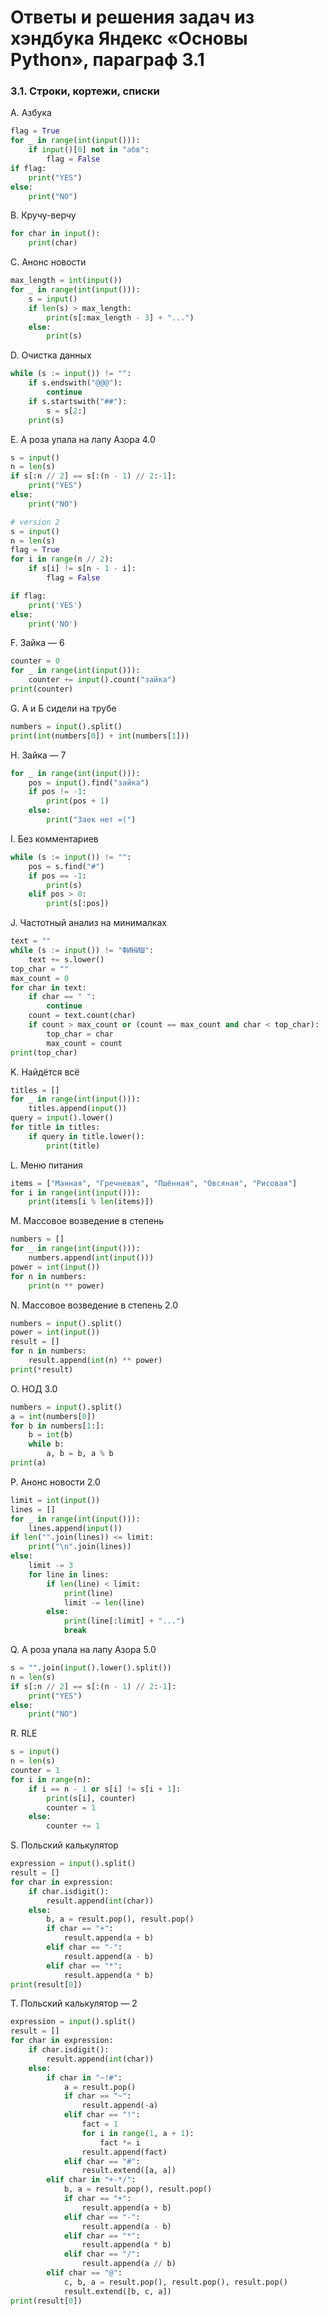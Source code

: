 # Ответы и решения задач из хэндбука Яндекс «Основы Python», параграф 3.1

### 3.1. Строки, кортежи, списки

A. Азбука
```python
flag = True
for _ in range(int(input())):
    if input()[0] not in "абв":
        flag = False
if flag:
    print("YES")
else:
    print("NO")
```

B. Кручу-верчу
```python
for char in input():
    print(char)
```

C. Анонс новости
```python
max_length = int(input())
for _ in range(int(input())):
    s = input()
    if len(s) > max_length:
        print(s[:max_length - 3] + "...")
    else:
        print(s)
```

D. Очистка данных
```python
while (s := input()) != "":
    if s.endswith("@@@"):
        continue
    if s.startswith("##"):
        s = s[2:]
    print(s)
```

E. А роза упала на лапу Азора 4.0
```python
s = input()
n = len(s)
if s[:n // 2] == s[:(n - 1) // 2:-1]:
    print("YES")
else:
    print("NO")

# version 2
s = input()
n = len(s)
flag = True
for i in range(n // 2):
    if s[i] != s[n - 1 - i]:
        flag = False

if flag:
    print('YES')
else:
    print('NO')
```

F. Зайка — 6
```python
counter = 0
for _ in range(int(input())):
    counter += input().count("зайка")
print(counter)
```

G. А и Б сидели на трубе
```python
numbers = input().split()
print(int(numbers[0]) + int(numbers[1]))
```

H. Зайка — 7
```python
for _ in range(int(input())):
    pos = input().find("зайка")
    if pos != -1:
        print(pos + 1)
    else:
        print("Заек нет =(")
```

I. Без комментариев
```python
while (s := input()) != "":
    pos = s.find("#")
    if pos == -1:
        print(s)
    elif pos > 0:
        print(s[:pos])
```

J. Частотный анализ на минималках
```python
text = ""
while (s := input()) != "ФИНИШ":
    text += s.lower()
top_char = ""    
max_count = 0
for char in text:
    if char == " ":
        continue
    count = text.count(char)
    if count > max_count or (count == max_count and char < top_char):
        top_char = char
        max_count = count
print(top_char)
```

K. Найдётся всё
```python
titles = []
for _ in range(int(input())):
    titles.append(input())
query = input().lower()
for title in titles:
    if query in title.lower():
        print(title)
```

L. Меню питания
```python
items = ["Манная", "Гречневая", "Пшённая", "Овсяная", "Рисовая"]
for i in range(int(input())):
    print(items[i % len(items)])
```

M. Массовое возведение в степень
```python
numbers = []
for _ in range(int(input())):
    numbers.append(int(input()))
power = int(input())
for n in numbers:
    print(n ** power)
```

N. Массовое возведение в степень 2.0
```python
numbers = input().split()
power = int(input())
result = []
for n in numbers:
    result.append(int(n) ** power)
print(*result)
```

O. НОД 3.0
```python
numbers = input().split()
a = int(numbers[0])
for b in numbers[1:]:
    b = int(b)
    while b:
        a, b = b, a % b
print(a)
```

P. Анонс новости 2.0
```python
limit = int(input())
lines = []
for _ in range(int(input())):
    lines.append(input())
if len("".join(lines)) <= limit:
    print("\n".join(lines))
else:
    limit -= 3
    for line in lines:
        if len(line) < limit:
            print(line)
            limit -= len(line)
        else:
            print(line[:limit] + "...")
            break
```

Q. А роза упала на лапу Азора 5.0
```python
s = "".join(input().lower().split())
n = len(s)
if s[:n // 2] == s[:(n - 1) // 2:-1]:
    print("YES")
else:
    print("NO")
```

R. RLE
```python
s = input()
n = len(s)
counter = 1
for i in range(n):
    if i == n - 1 or s[i] != s[i + 1]:
        print(s[i], counter)
        counter = 1
    else:
        counter += 1
```

S. Польский калькулятор
```python
expression = input().split()
result = []
for char in expression:
    if char.isdigit():
        result.append(int(char))
    else:
        b, a = result.pop(), result.pop()
        if char == "+":
            result.append(a + b)
        elif char == "-":
            result.append(a - b)
        elif char == "*":
            result.append(a * b)
print(result[0])
```

T. Польский калькулятор — 2
```python
expression = input().split()
result = []
for char in expression:
    if char.isdigit():
        result.append(int(char))
    else:
        if char in "~!#":
            a = result.pop()
            if char == "~":
                result.append(-a)
            elif char == "!":
                fact = 1
                for i in range(1, a + 1):
                    fact *= i
                result.append(fact)
            elif char == "#":
                result.extend([a, a])
        elif char in "+-*/":
            b, a = result.pop(), result.pop()
            if char == "+":
                result.append(a + b)
            elif char == "-":
                result.append(a - b)
            elif char == "*":
                result.append(a * b)
            elif char == "/":
                result.append(a // b)
        elif char == "@":
            c, b, a = result.pop(), result.pop(), result.pop()
            result.extend([b, c, a])
print(result[0])
```